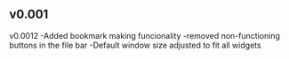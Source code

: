 v0.001
-


v0.0012
-Added bookmark making funcionality
-removed non-functioning buttons in the file bar
-Default window size adjusted to fit all widgets

